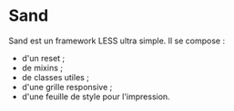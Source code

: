 Sand 
===========

Sand est un framework LESS ultra simple. Il se compose :

- d'un reset ;
- de mixins ;
- de classes utiles ;
- d'une grille responsive ;
- d'une feuille de style pour l'impression.

